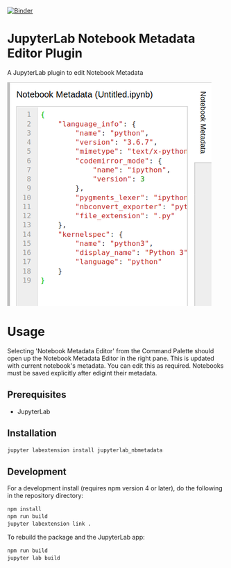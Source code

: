 [![Binder](https://mybinder.org/badge_logo.svg)](https://mybinder.org/v2/gh/yuvipanda/jupyterlab-nbmetadata/master)

# JupyterLab Notebook Metadata Editor Plugin

A JupyterLab plugin to edit Notebook Metadata

![Right pane metadata editor](right-sidebar-screenshot.png)

# Usage

Selecting 'Notebook Metadata Editor' from the Command Palette
should open up the Notebook Metadata Editor in the right
pane. This is updated with current notebook's metadata.
You can edit this as required. Notebooks must be saved
explicitly after edigint their metadata.

## Prerequisites

* JupyterLab

## Installation

```bash
jupyter labextension install jupyterlab_nbmetadata
```

## Development

For a development install (requires npm version 4 or later), do the following in the repository directory:

```bash
npm install
npm run build
jupyter labextension link .
```

To rebuild the package and the JupyterLab app:

```bash
npm run build
jupyter lab build
```
